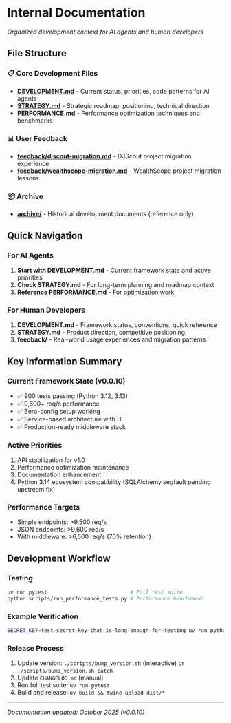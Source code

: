 # Internal Documentation

*Organized development context for AI agents and human developers*

## File Structure

### 📋 Core Development Files
- **[DEVELOPMENT.md](DEVELOPMENT.md)** - Current status, priorities, code patterns for AI agents
- **[STRATEGY.md](STRATEGY.md)** - Strategic roadmap, positioning, technical direction
- **[PERFORMANCE.md](PERFORMANCE.md)** - Performance optimization techniques and benchmarks

### 📊 User Feedback
- **[feedback/djscout-migration.md](feedback/djscout-migration.md)** - DJScout project migration experience
- **[feedback/wealthscope-migration.md](feedback/wealthscope-migration.md)** - WealthScope project migration lessons

### 📦 Archive
- **[archive/](archive/)** - Historical development documents (reference only)

## Quick Navigation

### For AI Agents
1. **Start with DEVELOPMENT.md** - Current framework state and active priorities
2. **Check STRATEGY.md** - For long-term planning and roadmap context
3. **Reference PERFORMANCE.md** - For optimization work

### For Human Developers
1. **DEVELOPMENT.md** - Framework status, conventions, quick reference
2. **STRATEGY.md** - Product direction, competitive positioning
3. **feedback/** - Real-world usage experiences and migration patterns

## Key Information Summary

### Current Framework State (v0.0.10)
- ✅ 900 tests passing (Python 3.12, 3.13)
- ✅ 9,600+ req/s performance
- ✅ Zero-config setup working
- ✅ Service-based architecture with DI
- ✅ Production-ready middleware stack

### Active Priorities
1. API stabilization for v1.0
2. Performance optimization maintenance
3. Documentation enhancement
4. Python 3.14 ecosystem compatibility (SQLAlchemy segfault pending upstream fix)

### Performance Targets
- Simple endpoints: >9,500 req/s
- JSON endpoints: >9,600 req/s
- With middleware: >6,500 req/s (70% retention)

## Development Workflow

### Testing
```bash
uv run pytest                           # Full test suite
python scripts/run_performance_tests.py # Performance benchmarks
```

### Example Verification
```bash
SECRET_KEY=test-secret-key-that-is-long-enough-for-testing uv run python examples/FILE.py
```

### Release Process
1. Update version: `./scripts/bump_version.sh` (interactive) or `./scripts/bump_version.sh patch`
2. Update `CHANGELOG.md` (manual)
3. Run full test suite: `uv run pytest`
4. Build and release: `uv build && twine upload dist/*`

---

*Documentation updated: October 2025 (v0.0.10)*